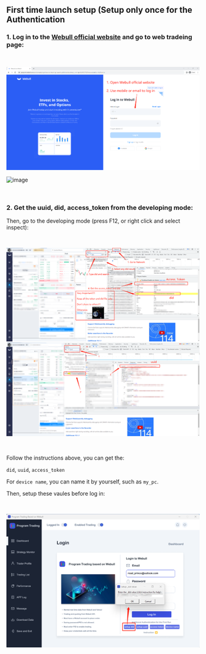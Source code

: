 ## First time launch setup (Setup only once for the Authentication

### 1. Log in to the [Webull official website](https://www.webull.com/) and go to web tradeing page:
<br>

![5704e8798a0e1bcffb39208c781765e](docs_img/log_in_setup_1.png)

![image](https://github.com/LukeWang01/Program-Trading-Based-on-Webull/assets/31261577/a76b8b56-f762-4bd5-8431-d7d12ed10848)

<br>

### 2. Get the uuid, did, access_token from the developing mode:


Then, go to the developing mode (press F12, or right click and select inspect):

<br>

![723eb40b8c97b6c6fae9eb646f6ca38](docs_img/log_in_setup_3.png)
![68430ad2ad880cdfcac3e8e4165928c](docs_img/log_in_setup_4.png)

<br>

Follow the instructions above, you can get the:

`did`, `uuid`, `access_token`

For `device name`, you can name it by yourself, such as `my_pc`.

Then, setup these vaules before log in:

<br>

![caafc318aa48e9575021a848854c216](docs_img/log_in_setup_5.png)

<br>
